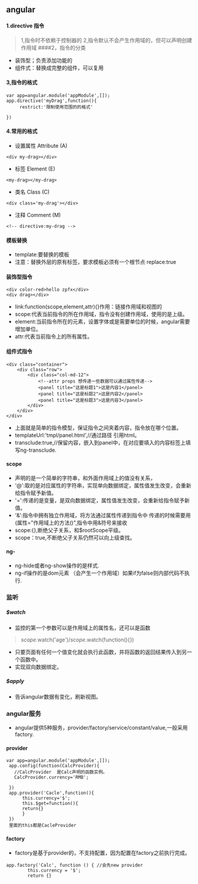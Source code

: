 ## angular 
#### 1.directive 指令
> 1,指令时不依赖于控制器的
> 2,指令默认不会产生作用域的，但可以声明创建作用域
####2，指令的分类
+ 装饰型；负责添加功能的
+ 组件式：替换成完整的组件，可以复用
#### 3,指令的格式
```
var app=angular.module('appModule',[]);
app.directive('myDrag',function(){
     restrict:'限制使用范围的的格式'

})
```
#### 4.常用的格式
+ 设置属性 Attribute   (A)
```
<div my-drag></div>
```
+ 标签 Element (E)
````
<my-drag></my-drag>
````
+ 类名 Class (C)
```
<div class='my-drag'></div>
```
+ 注释 Comment (M)
````
<!-- directive:my-drag -->
````

#### 模板替换
+ template:要替换的模板
+ 注意：替换外层的原有标签，要求模板必须有一个根节点 replace:true
####  装饰型指令
 ````
 <div color-red>hello zpfx</div>
 <div drag></div>
````
+  link:function(scope,element,attr){}作用：链接作用域和视图的
+ scope:代表当前指令的所在作用域，指令没有创建作用域，使用的是上级。
+ element:当前指令所在的元素，设置字体或是需要单位的时候，angular需要增加单位。
+ attr:代表当前指令上的所有属性。
#### 组件式指令
````
<div class="container">
    <div class="row">
        <div class="col-md-12">
            <!--attr props 想传递一些数据可以通过属性传递-->
            <panel title="这是标题1">这是内容1</panel>
            <panel title="这是标题2">这是内容2</panel>
            <panel title="这是标题3">这是内容3</panel>
        </div>
    </div>
</div>
````
+ 上面就是简单的指令模型，保证指令之间夹着内容，指令放在哪个位置。
+ templateUrl:'tmpl/panel.html',//通过路径 引用html。
+ transclude:true,//保留内容，嵌入到panel中，在对应要填入的内容标签上填写ng-transclude.
#### scope
+ 声明的是一个简单的字符串，和外面作用域上的值没有关系，
+ '@':取的是对应属性的字符串，实现单向数据绑定，属性值发生改变，会重新给指令赋予新值。
+ '=':传递的是变量，是双向数据绑定，属性值发生改变，会重新给指令赋予新值。
+ '&':指令中拥有独立作用域，将方法通过属性传递到指令中 传递的时候需要用(属性="作用域上的方法()",指令中用&符号来接收
+ scope:{},断绝父子关系，和$rootScope平级。
+ scope：true,不断绝父子关系仍然可以向上级查找。
#### ng-
+ ng-hide或者ng-show操作的是样式.
+ ng-if操作的是dom元素 （会产生一个作用域）如果if为false则内部代码不执行.

### 监听
##### $watch
+ 监控的第一个参数可以是作用域上的属性名，还可以是函数
> $scope.$watch('age')/$scope.$watch(function(){})
+ 只要页面有任何一个值变化就会执行此函数，并将函数的返回结果传入到另一个函数中。
+ 实现双向数据绑定。
##### $apply
+ 告诉angular数据有变化，刷新视图。
### angular服务
+ angular提供5种服务，provider/factory/service/constant/value,一般采用factory.
#### provider
```
var app=angular.module('appModule',[]);
 app.config(function(CalcProvider){
   //CalcProvider  是Calc声明的函数实例。
   CalcProvider.currency='RMB';

 })
 app.provider('Cacle',function(){
      this.currency='$';
      this.$get=function(){
      return{}
      }
 })
 里面的this都是CacleProvider
```
#### factory
+ factory是基于provider的，不支持配置，因为配置在factory之前执行完成。
```
app.factory('Calc', function () { //会先new provider
        this.currency = '$';
        return {}
```


